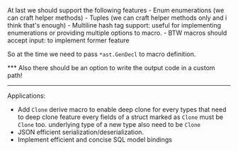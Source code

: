 At last we should support the following features
    - Enum enumerations (we can craft helper methods)
    - Tuples (we can craft helper methods only and i think that's enough)
    - Multiline hash tag support: useful for implementing enumerations or providing multiple options to macro.
    - BTW macros should accept input: to implement former feature

So at the time we need to pass `*ast.GenDecl` to macro definition.

*** Also there should be an option to write the output code in a custom path!

----------------------------------------------------------------------------------------------

Applications:
 - Add `Clone` derive macro to enable deep clone for every types that need to deep clone feature
 	every fields of a struct marked as `Clone` must be `Clone` too. underlying type of a new type also need to be `Clone`
 - JSON efficient serialization/deserialization.
 - Implement efficient and concise SQL model bindings
